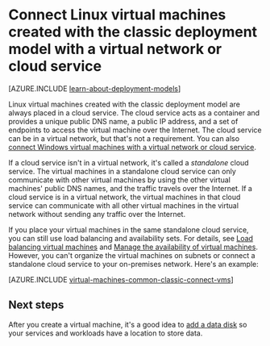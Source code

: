 <properties
    pageTitle="Connect Linux VMs in a cloud service | Azure"
    description="Connect Linux virtual machines created with the classic deployment model to an Azure cloud service or virtual network."
    services="virtual-machines-linux"
    documentationcenter=""
    author="cynthn"
    manager="timlt"
    editor=""
    tags="azure-service-management" />
<tags
    ms.assetid="2fd23055-6b34-4ef0-88a8-fc19e32fb3c9"
    ms.service="virtual-machines-linux"
    ms.workload="infrastructure-services"
    ms.tgt_pltfrm="vm-linux"
    ms.devlang="na"
    ms.topic="article"
    ms.date="07/06/2016"
    wacn.date=""
    ms.author="cynthn" />

# Connect Linux virtual machines created with the classic deployment model with a virtual network or cloud service
[AZURE.INCLUDE [learn-about-deployment-models](../../includes/learn-about-deployment-models-classic-include.md)]

Linux virtual machines created with the classic deployment model are always placed in a cloud service. The cloud service acts as a container and provides a unique public DNS name, a public IP address, and a set of endpoints to access the virtual machine over the Internet. The cloud service can be in a virtual network, but that's not a requirement. You can also [connect Windows virtual machines with a virtual network or cloud service](/documentation/articles/virtual-machines-windows-classic-connect-vms/).

If a cloud service isn't in a virtual network, it's called a *standalone* cloud service. The virtual machines in a standalone cloud service can only communicate with other virtual machines by using the other virtual machines' public DNS names, and the traffic travels over the Internet. If a cloud service is in a virtual network, the virtual machines in that cloud service can communicate with all other virtual machines in the virtual network without sending any traffic over the Internet.

If you place your virtual machines in the same standalone cloud service, you can still use load balancing and availability sets. For details, see [Load balancing virtual machines](/documentation/articles/virtual-machines-linux-load-balance/) and [Manage the availability of virtual machines](/documentation/articles/virtual-machines-linux-manage-availability/). However, you can't organize the virtual machines on subnets or connect a standalone cloud service to your on-premises network. Here's an example:

[AZURE.INCLUDE [virtual-machines-common-classic-connect-vms](../../includes/virtual-machines-common-classic-connect-vms.md)]

## Next steps
After you create a virtual machine, it's a good idea to [add a data disk](/documentation/articles/virtual-machines-linux-classic-attach-disk/) so your services and workloads have a location to store data. 

